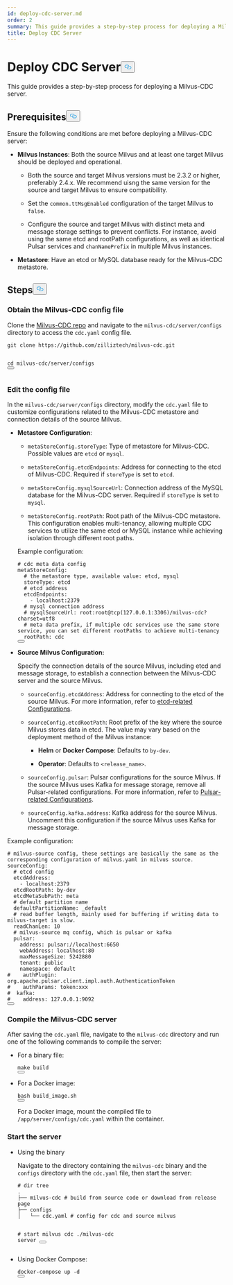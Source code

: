 ```yaml
---
id: deploy-cdc-server.md
order: 2
summary: This guide provides a step-by-step process for deploying a Milvus-CDC server.
title: Deploy CDC Server
---
```

<h1 id="Deploy-CDC-Server" class="common-anchor-header">Deploy CDC Server<button data-href="#Deploy-CDC-Server" class="anchor-icon" translate="no">
      <svg translate="no"
        aria-hidden="true"
        focusable="false"
        height="20"
        version="1.1"
        viewBox="0 0 16 16"
        width="16"
      >
        <path
          fill="#0092E4"
          fill-rule="evenodd"
          d="M4 9h1v1H4c-1.5 0-3-1.69-3-3.5S2.55 3 4 3h4c1.45 0 3 1.69 3 3.5 0 1.41-.91 2.72-2 3.25V8.59c.58-.45 1-1.27 1-2.09C10 5.22 8.98 4 8 4H4c-.98 0-2 1.22-2 2.5S3 9 4 9zm9-3h-1v1h1c1 0 2 1.22 2 2.5S13.98 12 13 12H9c-.98 0-2-1.22-2-2.5 0-.83.42-1.64 1-2.09V6.25c-1.09.53-2 1.84-2 3.25C6 11.31 7.55 13 9 13h4c1.45 0 3-1.69 3-3.5S14.5 6 13 6z"
        ></path>
      </svg>
    </button></h1><p>This guide provides a step-by-step process for deploying a Milvus-CDC server.</p>
<h2 id="Prerequisites" class="common-anchor-header">Prerequisites<button data-href="#Prerequisites" class="anchor-icon" translate="no">
      <svg translate="no"
        aria-hidden="true"
        focusable="false"
        height="20"
        version="1.1"
        viewBox="0 0 16 16"
        width="16"
      >
        <path
          fill="#0092E4"
          fill-rule="evenodd"
          d="M4 9h1v1H4c-1.5 0-3-1.69-3-3.5S2.55 3 4 3h4c1.45 0 3 1.69 3 3.5 0 1.41-.91 2.72-2 3.25V8.59c.58-.45 1-1.27 1-2.09C10 5.22 8.98 4 8 4H4c-.98 0-2 1.22-2 2.5S3 9 4 9zm9-3h-1v1h1c1 0 2 1.22 2 2.5S13.98 12 13 12H9c-.98 0-2-1.22-2-2.5 0-.83.42-1.64 1-2.09V6.25c-1.09.53-2 1.84-2 3.25C6 11.31 7.55 13 9 13h4c1.45 0 3-1.69 3-3.5S14.5 6 13 6z"
        ></path>
      </svg>
    </button></h2><p>Ensure the following conditions are met before deploying a Milvus-CDC server:</p>
<ul>
<li><p><strong>Milvus Instances</strong>: Both the source Milvus and at least one target Milvus should be deployed and operational.</p>
<ul>
<li><p>Both the source and target Milvus versions must be 2.3.2 or higher, preferably 2.4.x. We recommend uisng the same version for the source and target Milvus to ensure compatibility.</p></li>
<li><p>Set the <code translate="no">common.ttMsgEnabled</code> configuration of the target Milvus to <code translate="no">false</code>.</p></li>
<li><p>Configure the source and target Milvus with distinct meta and message storage settings to prevent conflicts. For instance, avoid using the same etcd and rootPath configurations, as well as identical Pulsar services and <code translate="no">chanNamePrefix</code> in multiple Milvus instances.</p></li>
</ul></li>
<li><p><strong>Metastore</strong>: Have an etcd or MySQL database ready for the Milvus-CDC metastore.</p></li>
</ul>
<h2 id="Steps" class="common-anchor-header">Steps<button data-href="#Steps" class="anchor-icon" translate="no">
      <svg translate="no"
        aria-hidden="true"
        focusable="false"
        height="20"
        version="1.1"
        viewBox="0 0 16 16"
        width="16"
      >
        <path
          fill="#0092E4"
          fill-rule="evenodd"
          d="M4 9h1v1H4c-1.5 0-3-1.69-3-3.5S2.55 3 4 3h4c1.45 0 3 1.69 3 3.5 0 1.41-.91 2.72-2 3.25V8.59c.58-.45 1-1.27 1-2.09C10 5.22 8.98 4 8 4H4c-.98 0-2 1.22-2 2.5S3 9 4 9zm9-3h-1v1h1c1 0 2 1.22 2 2.5S13.98 12 13 12H9c-.98 0-2-1.22-2-2.5 0-.83.42-1.64 1-2.09V6.25c-1.09.53-2 1.84-2 3.25C6 11.31 7.55 13 9 13h4c1.45 0 3-1.69 3-3.5S14.5 6 13 6z"
        ></path>
      </svg>
    </button></h2><h3 id="Obtain-the-Milvus-CDC-config-file" class="common-anchor-header">Obtain the Milvus-CDC config file</h3><p>Clone the <a href="https://github.com/zilliztech/milvus-cdc">Milvus-CDC repo</a> and navigate to the <code translate="no">milvus-cdc/server/configs</code> directory to access the <code translate="no">cdc.yaml</code> config file.</p>
<pre><code translate="no" class="language-bash">git <span class="hljs-built_in">clone</span> https://github.com/zilliztech/milvus-cdc.git

<span class="hljs-built_in">cd</span> milvus-cdc/server/configs
<button class="copy-code-btn"></button></code></pre>
<h3 id="Edit-the-config-file" class="common-anchor-header">Edit the config file</h3><p>In the <code translate="no">milvus-cdc/server/configs</code> directory, modify the <code translate="no">cdc.yaml</code> file to customize configurations related to the Milvus-CDC metastore and connection details of the source Milvus.</p>
<ul>
<li><p><strong>Metastore Configuration</strong>:</p>
<ul>
<li><p><code translate="no">metaStoreConfig.storeType</code>: Type of metastore for Milvus-CDC. Possible values are <code translate="no">etcd</code> or <code translate="no">mysql</code>.</p></li>
<li><p><code translate="no">metaStoreConfig.etcdEndpoints</code>: Address for connecting to the etcd of Milvus-CDC. Required if <code translate="no">storeType</code> is set to <code translate="no">etcd</code>.</p></li>
<li><p><code translate="no">metaStoreConfig.mysqlSourceUrl</code>: Connection address of the MySQL database for the Milvus-CDC server. Required if <code translate="no">storeType</code> is set to <code translate="no">mysql</code>.</p></li>
<li><p><code translate="no">metaStoreConfig.rootPath</code>: Root path of the Milvus-CDC metastore. This configuration enables multi-tenancy, allowing multiple CDC services to utilize the same etcd or MySQL instance while achieving isolation through different root paths.</p></li>
</ul>
<p>Example configuration:</p>
<pre><code translate="no" class="language-yaml"><span class="hljs-comment"># cdc meta data config</span>
metaStoreConfig:
  <span class="hljs-comment"># the metastore type, available value: etcd, mysql</span>
  storeType: etcd
  <span class="hljs-comment"># etcd address</span>
  etcdEndpoints:
    - localhost:<span class="hljs-number">2379</span>
  <span class="hljs-comment"># mysql connection address</span>
  <span class="hljs-comment"># mysqlSourceUrl: root:root@tcp(127.0.0.1:3306)/milvus-cdc?charset=utf8</span>
  <span class="hljs-comment"># meta data prefix, if multiple cdc services use the same store service, you can set different rootPaths to achieve multi-tenancy</span>
  rootPath: cdc
<button class="copy-code-btn"></button></code></pre></li>
<li><p><strong>Source Milvus Configuration:</strong></p>
<p>Specify the connection details of the source Milvus, including etcd and message storage, to establish a connection between the Milvus-CDC server and the source Milvus.</p>
<ul>
<li><p><code translate="no">sourceConfig.etcdAddress</code>: Address for connecting to the etcd of the source Milvus. For more information, refer to <a href="https://milvus.io/docs/configure_etcd.md#etcd-related-Configurations">etcd-related Configurations</a>.</p></li>
<li><p><code translate="no">sourceConfig.etcdRootPath</code>: Root prefix of the key where the source Milvus stores data in etcd. The value may vary based on the deployment method of the Milvus instance:</p>
<ul>
<li><p><strong>Helm</strong> or <strong>Docker Compose</strong>: Defaults to <code translate="no">by-dev</code>.</p></li>
<li><p><strong>Operator</strong>: Defaults to <code translate="no">&lt;release_name&gt;</code>.</p></li>
</ul></li>
<li><p><code translate="no">sourceConfig.pulsar</code>: Pulsar configurations for the source Milvus. If the source Milvus uses Kafka for message storage, remove all Pulsar-related configurations. For more information, refer to <a href="https://milvus.io/docs/configure_pulsar.md">Pulsar-related Configurations</a>.</p></li>
<li><p><code translate="no">sourceConfig.kafka.address</code>: Kafka address for the source Milvus. Uncomment this configuration if the source Milvus uses Kafka for message storage.</p></li>
</ul></li>
</ul>
<p>Example configuration:</p>
<pre><code translate="no" class="language-yaml"><span class="hljs-comment"># milvus-source config, these settings are basically the same as the corresponding configuration of milvus.yaml in milvus source.</span>
sourceConfig:
  <span class="hljs-comment"># etcd config</span>
  etcdAddress:
    - localhost:<span class="hljs-number">2379</span>
  etcdRootPath: by-dev
  etcdMetaSubPath: meta
  <span class="hljs-comment"># default partition name</span>
  defaultPartitionName: _default
  <span class="hljs-comment"># read buffer length, mainly used for buffering if writing data to milvus-target is slow.</span>
  readChanLen: <span class="hljs-number">10</span>
  <span class="hljs-comment"># milvus-source mq config, which is pulsar or kafka</span>
  pulsar:
    address: pulsar://localhost:<span class="hljs-number">6650</span>
    webAddress: localhost:<span class="hljs-number">80</span>
    maxMessageSize: <span class="hljs-number">5242880</span>
    tenant: public
    namespace: default
<span class="hljs-comment">#    authPlugin: org.apache.pulsar.client.impl.auth.AuthenticationToken</span>
<span class="hljs-comment">#    authParams: token:xxx</span>
<span class="hljs-comment">#  kafka:</span>
<span class="hljs-comment">#    address: 127.0.0.1:9092</span>
<button class="copy-code-btn"></button></code></pre>
<h3 id="Compile-the-Milvus-CDC-server" class="common-anchor-header">Compile the Milvus-CDC server</h3><p>After saving the <code translate="no">cdc.yaml</code> file, navigate to the <code translate="no">milvus-cdc</code> directory and run one of the following commands to compile the server:</p>
<ul>
<li><p>For a binary file:</p>
<pre><code translate="no" class="language-bash"><span class="hljs-built_in">make</span> build
<button class="copy-code-btn"></button></code></pre></li>
<li><p>For a Docker image:</p>
<pre><code translate="no" class="language-bash">bash build_image.sh
<button class="copy-code-btn"></button></code></pre>
<p>For a Docker image, mount the compiled file to <code translate="no">/app/server/configs/cdc.yaml</code> within the container.</p></li>
</ul>
<h3 id="Start-the-server" class="common-anchor-header">Start the server</h3><ul>
<li><p>Using the binary</p>
<p>Navigate to the directory containing the <code translate="no">milvus-cdc</code> binary and the <code translate="no">configs</code> directory with the <code translate="no">cdc.yaml</code> file, then start the server:</p>
<pre><code translate="no" class="language-bash"><span class="hljs-comment"># dir tree</span>
.
├── milvus-cdc <span class="hljs-comment"># build from source code or download from release page</span>
├── configs
│   └── cdc.yaml <span class="hljs-comment"># config for cdc and source milvus</span>

<span class="hljs-comment"># start milvus cdc</span>
./milvus-cdc server
<button class="copy-code-btn"></button></code></pre></li>
<li><p>Using Docker Compose:</p>
<pre><code translate="no" class="language-bash">docker-compose up -d
<button class="copy-code-btn"></button></code></pre></li>
</ul>
